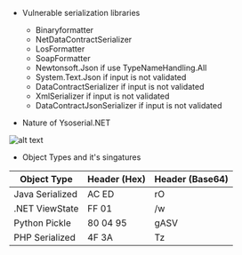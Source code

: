* Vulnerable serialization libraries 
  - Binaryformatter
  - NetDataContractSerializer
  - LosFormatter
  - SoapFormatter
  - Newtonsoft.Json if use TypeNameHandling.All
  - System.Text.Json if input is not validated 
  - DataContractSerializer if input is not validated
  - XmlSerializer if input is not validated
  - DataContractJsonSerializer if input is not validated

* Nature of Ysoserial.NET

![alt text](https://www.mdsec.co.uk/wp-content/uploads/2020/04/Screenshot-2020-04-24-at-10.09.00.png)

* Object Types and it's singatures
 
| Object Type    | Header (Hex) | Header (Base64) |
| -------- | ------- | ------- |
| Java Serialized  | AC ED    | rO    |
| .NET ViewState | FF 01     |/w    |
| Python Pickle    | 80 04 95    |gASV    |
| PHP Serialized    | 4F 3A    |Tz    |
		


